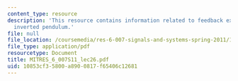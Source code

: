 ```yaml
---
content_type: resource
description: 'This resource contains information related to feedback example: the
  inverted pendulum.'
file: null
file_location: /coursemedia/res-6-007-signals-and-systems-spring-2011/10853cf35800a8900817f65406c12681_MITRES_6_007S11_lec26.pdf
file_type: application/pdf
resourcetype: Document
title: MITRES_6_007S11_lec26.pdf
uid: 10853cf3-5800-a890-0817-f65406c12681
---
```

